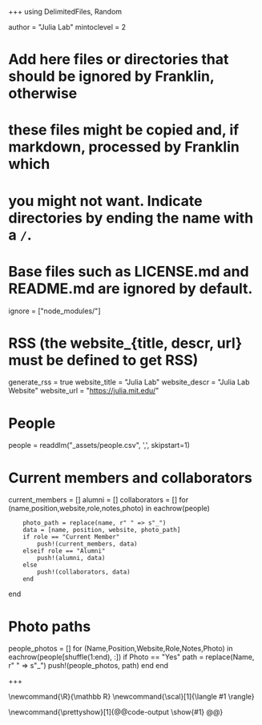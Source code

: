 <!--
Add here global page variables to use throughout your website.
-->
+++
using DelimitedFiles, Random

author = "Julia Lab"
mintoclevel = 2

# Add here files or directories that should be ignored by Franklin, otherwise
# these files might be copied and, if markdown, processed by Franklin which
# you might not want. Indicate directories by ending the name with a `/`.
# Base files such as LICENSE.md and README.md are ignored by default.
ignore = ["node_modules/"]

# RSS (the website_{title, descr, url} must be defined to get RSS)
generate_rss = true
website_title = "Julia Lab"
website_descr = "Julia Lab Website"
website_url   = "https://julia.mit.edu/"

# People
people = readdlm("_assets/people.csv", ',', skipstart=1)

# Current members and collaborators
current_members = []
alumni = []
collaborators = []
for (name,position,website,role,notes,photo) in eachrow(people)

        photo_path = replace(name, r" " => s"_")
        data = [name, position, website, photo_path]
        if role == "Current Member"
            push!(current_members, data)
        elseif role == "Alumni"
            push!(alumni, data)
        else
            push!(collaborators, data)
        end

end

# Photo paths
people_photos = []
for (Name,Position,Website,Role,Notes,Photo) in eachrow(people[shuffle(1:end), :])
    if Photo == "Yes"
        path = replace(Name, r" " => s"_")
        push!(people_photos, path)
    end
end

+++

<!--
Add here global latex commands to use throughout your pages.
-->
\newcommand{\R}{\mathbb R}
\newcommand{\scal}[1]{\langle #1 \rangle}


<!-- people_table -->
\newcommand{\prettyshow}[1]{@@code-output \show{#1} @@}

